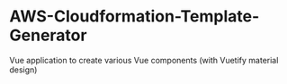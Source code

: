 # AWS-Cloudformation-Template-Generator
Vue application to create various Vue components (with Vuetify material design)
